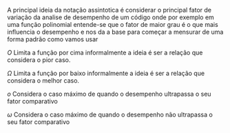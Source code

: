 A principal ideia da notação assintotica é considerar o principal fator de variação da analise de desempenho de um código onde por exemplo em uma função polinomial entende-se que o fator de maior grau é o que mais influencia o desempenho e nos da a base para começar a mensurar de uma forma padrão como vamos usar 

$O$ Limita a função por cima  informalmente a ideia é ser a relação que considera o pior caso.

$\Omega$ Limita a função por baixo informalmente a ideia é ser a relação que considera o melhor caso. 

$o$ Considera o caso máximo de quando o desempenho ultrapassa o seu fator comparativo

$\omega$ Considera o caso máximo de quando o desempenho não ultrapassa o seu fator comparativo 

				
